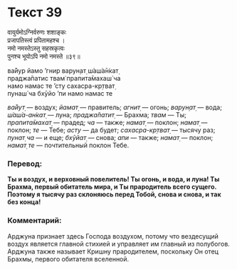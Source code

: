 # Текст 39

वायुर्यमोऽग्निर्वरुणः शशाङ्कः  
प्रजापतिस्त्वं प्रपितामहश्च ।  
नमो नमस्तेऽस्तु सहस्रकृत्वः  
पुनश्च भूयोऽपि नमो नमस्ते ॥३९॥

ва̄йур йамо ’гнир варун̣ат̣ ш́аш́а̄н̇кат̣  
праджа̄патис твам̇ прапита̄махаш́ ча  
намо намас те ’сту сахасра-кр̣тват̣  
пунаш́ ча бхӯйо ’пи намо намас те

_ва̄йут̣_ — воздух; _йамат̣_ — правитель; _агнит̣_ — огонь; _варун̣ат̣_ — вода; _ш́аш́а-ан̇кат̣_ — луна; _праджа̄патит̣_ — Брахма; _твам_ — Ты; _прапита̄махат̣_ — прадед; _ча_ — также; _намат̣_ — поклон; _намат̣_ — поклон; _те_ — Тебе; _асту_ — да будет; _сахасра-кр̣тват̣_ — тысячу раз; _пунат̣ ча_ — и еще; _бхӯйат̣_ — снова; _апи_ — также; _намат̣_ — поклон; _намат̣ те_ — почтительный поклон Тебе.

### Перевод:

**Ты и воздух, и верховный повелитель! Ты огонь, и вода, и луна! Ты Брахма, первый обитатель мира, и Ты прародитель всего сущего. Поэтому я тысячу раз склоняюсь перед Тобой, снова и снова, и так без конца!**

### Комментарий:

Арджуна признает здесь Господа воздухом, потому что вездесущий воздух является главной стихией и управляет им главный из полубогов. Арджуна также называет Кришну прародителем, поскольку Он отец Брахмы, первого обитателя вселенной.